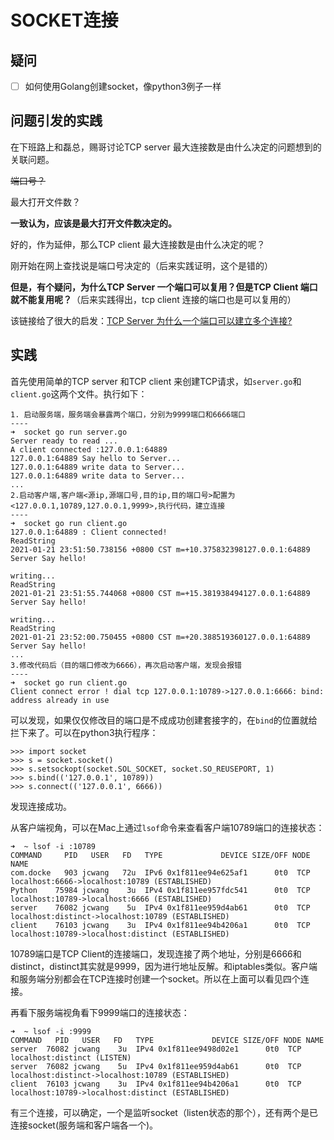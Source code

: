  # SOCKET连接

## 疑问
- [ ]  如何使用Golang创建socket，像python3例子一样

## 问题引发的实践

在下班路上和磊总，赐哥讨论TCP server 最大连接数是由什么决定的问题想到的关联问题。

~~端口号？~~  

最大打开文件数？

**一致认为，应该是最大打开文件数决定的。**

好的，作为延伸，那么TCP client 最大连接数是由什么决定的呢？

刚开始在网上查找说是端口号决定的（后来实践证明，这个是错的）

**但是，有个疑问，为什么TCP Server 一个端口可以复用？但是TCP Client 端口就不能复用呢？**（后来实践得出，tcp client 连接的端口也是可以复用的）

该链接给了很大的启发：[TCP Server 为什么一个端口可以建立多个连接?](https://segmentfault.com/q/1010000003101541)

## 实践

首先使用简单的TCP server 和TCP client 来创建TCP请求，如`server.go`和`client.go`这两个文件。执行如下：

```
1. 启动服务端，服务端会暴露两个端口，分别为9999端口和6666端口
----
➜  socket go run server.go  
Server ready to read ...
A client connected :127.0.0.1:64889
127.0.0.1:64889 Say hello to Server... 
127.0.0.1:64889 write data to Server... 
127.0.0.1:64889 write data to Server... 
...
2.启动客户端,客户端<源ip,源端口号,目的ip,目的端口号>配置为<127.0.0.1,10789,127.0.0.1,9999>,执行代码，建立连接
----
➜  socket go run client.go 
127.0.0.1:64889 : Client connected!
ReadString
2021-01-21 23:51:50.738156 +0800 CST m=+10.375832398127.0.0.1:64889 Server Say hello! 

writing...
ReadString
2021-01-21 23:51:55.744068 +0800 CST m=+15.381938494127.0.0.1:64889 Server Say hello! 

writing...
ReadString
2021-01-21 23:52:00.750455 +0800 CST m=+20.388519360127.0.0.1:64889 Server Say hello! 
...
3.修改代码后（目的端口修改为6666），再次启动客户端，发现会报错
----
➜  socket go run client.go 
Client connect error ! dial tcp 127.0.0.1:10789->127.0.0.1:6666: bind: address already in use
```

可以发现，如果仅仅修改目的端口是不成成功创建套接字的，在`bind`的位置就给拦下来了。可以在python3执行程序：

```
>>> import socket
>>> s = socket.socket()
>>> s.setsockopt(socket.SOL_SOCKET, socket.SO_REUSEPORT, 1)
>>> s.bind(('127.0.0.1', 10789))
>>> s.connect(('127.0.0.1', 6666))
```

发现连接成功。

从客户端视角，可以在Mac上通过`lsof`命令来查看客户端10789端口的连接状态：

```
➜  ~ lsof -i :10789
COMMAND     PID   USER   FD   TYPE             DEVICE SIZE/OFF NODE NAME
com.docke   903 jcwang   72u  IPv6 0x1f811ee94e625af1      0t0  TCP localhost:6666->localhost:10789 (ESTABLISHED)
Python    75984 jcwang    3u  IPv4 0x1f811ee957fdc541      0t0  TCP localhost:10789->localhost:6666 (ESTABLISHED)
server    76082 jcwang    5u  IPv4 0x1f811ee959d4ab61      0t0  TCP localhost:distinct->localhost:10789 (ESTABLISHED)
client    76103 jcwang    3u  IPv4 0x1f811ee94b4206a1      0t0  TCP localhost:10789->localhost:distinct (ESTABLISHED)
```

10789端口是TCP Client的连接端口，发现连接了两个地址，分别是6666和distinct，distinct其实就是9999，因为进行地址反解。和iptables类似。客户端和服务端分别都会在TCP连接时创建一个socket。所以在上面可以看见四个连接。

再看下服务端视角看下9999端口的连接状态：

```
➜  ~ lsof -i :9999
COMMAND   PID   USER   FD   TYPE             DEVICE SIZE/OFF NODE NAME
server  76082 jcwang    3u  IPv4 0x1f811ee9498d02e1      0t0  TCP localhost:distinct (LISTEN)
server  76082 jcwang    5u  IPv4 0x1f811ee959d4ab61      0t0  TCP localhost:distinct->localhost:10789 (ESTABLISHED)
client  76103 jcwang    3u  IPv4 0x1f811ee94b4206a1      0t0  TCP localhost:10789->localhost:distinct (ESTABLISHED)
```

有三个连接，可以确定，一个是监听socket（listen状态的那个），还有两个是已连接socket(服务端和客户端各一个)。





